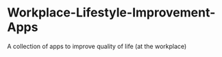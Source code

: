 # Workplace-Lifestyle-Improvement-Apps

A collection of apps to improve quality of life (at the workplace)
